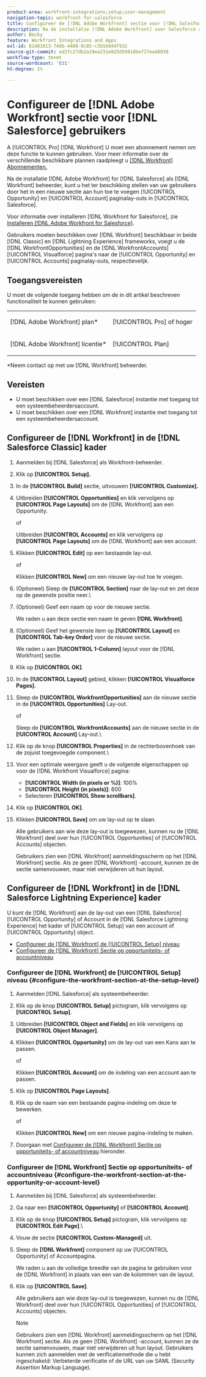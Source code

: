 ```yaml
---
product-area: workfront-integrations;setup;user-management
navigation-topic: workfront-for-salesforce
title: Configureer de [!DNL Adobe Workfront] sectie voor [!DNL Salesforce] gebruikers
description: Na de installatie [!DNL Adobe Workfront] voor Salesforce als [!DNL Workfront] beheerder, kunt u het ter beschikking stellen van uw gebruikers door het in een nieuwe sectie aan hun de paginalay-outs van de Kans en van de Rekening in Salesforce toe te voegen.
author: Becky
feature: Workfront Integrations and Apps
exl-id: 81481813-74db-4408-8c85-c3b5b844f932
source-git-commit: ad2fc27db2a19ea231e925d5991dbef27ea48030
workflow-type: tm+mt
source-wordcount: '631'
ht-degree: 1%

---
```


# Configureer de [!DNL Adobe Workfront] sectie voor [!DNL Salesforce] gebruikers

A [!UICONTROL Pro] [!DNL Workfront] U moet een abonnement nemen om deze functie te kunnen gebruiken. Voor meer informatie over de verschillende beschikbare plannen raadpleegt u [[!DNL Workfront] Abonnementen.](https://www.workfront.com/plans)

Na de installatie [!DNL Adobe Workfront] for [!DNL Salesforce] als [!DNL Workfront] beheerder, kunt u het ter beschikking stellen van uw gebruikers door het in een nieuwe sectie aan hun toe te voegen [!UICONTROL Opportunity] en [!UICONTROL Account]
paginalay-outs in [!UICONTROL Salesforce].

Voor informatie over installeren [!DNL Workfront for Salesforce], zie [Installeren [!DNL Adobe Workfront for Salesforce]](../../workfront-integrations-and-apps/using-workfront-with-salesforce/install-workfront-for-salesforce.md).

Gebruikers moeten beschikken over [!DNL Workfront] beschikbaar in beide [!DNL Classic] en [!DNL Lightning Experience] frameworks, voegt u de [!DNL WorkfrontOpportunities] en de [!DNL WorkfrontAccounts] [!UICONTROL Visualforce] pagina&#39;s naar de [!UICONTROL Opportunity] en [!UICONTROL Accounts] paginalay-outs, respectievelijk.

## Toegangsvereisten

U moet de volgende toegang hebben om de in dit artikel beschreven functionaliteit te kunnen gebruiken:

<table style="table-layout:auto"> 
 <col> 
 <col> 
 <tbody> 
  <tr> 
   <td role="rowheader">[!DNL Adobe Workfront] plan*</td> 
   <td> <p>[!UICONTROL Pro] of hoger</p> </td> 
  </tr> 
  <tr> 
   <td role="rowheader">[!DNL Adobe Workfront] licentie*</td> 
   <td> <p>[!UICONTROL Plan]</p> </td> 
  </tr> 
 </tbody> 
</table>

&#42;Neem contact op met uw [!DNL Workfront] beheerder.

## Vereisten

* U moet beschikken over een [!DNL Salesforce] instantie met toegang tot een systeembeheerdersaccount.
* U moet beschikken over een [!DNL Workfront] instantie met toegang tot een systeembeheerdersaccount.

## Configureer de [!DNL Workfront] in de [!DNL Salesforce Classic] kader

1. Aanmelden bij [!DNL Salesforce] als Workfront-beheerder.
1. Klik op **[!UICONTROL Setup].**
1. In de **[!UICONTROL Build]** sectie, uitvouwen **[!UICONTROL Customize].**

1. Uitbreiden **[!UICONTROL Opportunities]** en klik vervolgens op **[!UICONTROL Page Layouts]** om de [!DNL Workfront] aan een Opportunity.

   of

   Uitbreiden **[!UICONTROL Accounts]** en klik vervolgens op **[!UICONTROL Page Layouts]** om de [!DNL Workfront] aan een account.

1. Klikken **[!UICONTROL Edit]** op een bestaande lay-out.

   of

   Klikken **[!UICONTROL New]** om een nieuwe lay-out toe te voegen.

1. (Optioneel) Sleep de **[!UICONTROL Section]** naar de lay-out en zet deze op de gewenste positie neer.\

1. (Optioneel) Geef een naam op voor de nieuwe sectie.

   We raden u aan deze sectie een naam te geven **[!DNL Workfront]**.

1. (Optioneel) Geef het gewenste item op **[!UICONTROL Layout]** en **[!UICONTROL Tab-key Order]** voor de nieuwe sectie.

   We raden u aan **[!UICONTROL 1-Column]** layout voor de [!DNL Workfront] sectie.

1. Klik op **[!UICONTROL OK]**.
1. In de **[!UICONTROL Layout]** gebied, klikken **[!UICONTROL Visualforce Pages].**

1. Sleep de **[!UICONTROL WorkfrontOpportunities]** aan de nieuwe sectie in de **[!UICONTROL Opportunities]** Lay-out.

   of

   Sleep de **[!UICONTROL WorkfrontAccounts]** aan de nieuwe sectie in de  **[!UICONTROL Account]** Lay-out.\

1. Klik op de knop **[!UICONTROL Properties]** in de rechterbovenhoek van de zojuist toegevoegde component.\

1. Voor een optimale weergave geeft u de volgende eigenschappen op voor de [!DNL Workfront Visualforce] pagina:

   * **[!UICONTROL Width (in pixels or %)]**: 100%
   * **[!UICONTROL Height (in pixels)]**: 600
   * Selecteren **[!UICONTROL Show scrollbars]**.

1. Klik op **[!UICONTROL OK]**.
1. Klikken **[!UICONTROL Save]** om uw lay-out op te slaan.

   Alle gebruikers aan wie deze lay-out is toegewezen, kunnen nu de [!DNL Workfront] deel over hun [!UICONTROL Opportunities] of [!UICONTROL Accounts] objecten.

   Gebruikers zien een [!DNL Workfront] aanmeldingsscherm op het [!DNL Workfront] sectie. Als ze geen [!DNL Workfront] -account, kunnen ze de sectie samenvouwen, maar niet verwijderen uit hun layout.

## Configureer de [!DNL Workfront] in de [!DNL Salesforce Lightning Experience] kader

U kunt de [!DNL Workfront] aan de lay-out van een [!DNL Salesforce] [!UICONTROL Opportunity] of Account in de [!DNL Salesforce Lightning Experience] het kader of [!UICONTROL Setup] van een account of [!UICONTROL Opportunity] object.

* [Configureer de [!DNL Workfront] de [!UICONTROL Setup] niveau](#configure-the-workfront-section-at-the-setup-level-configure-the-workfront-section-at-the-setup-level)
* [Configureer de [!DNL Workfront] Sectie op opportuniteits- of accountniveau](#configure-the-workfront-section-at-the-opportunity-or-account-level-configure-the-workfront-section-at-the-opportunity-or-account-level)

### Configureer de [!DNL Workfront] de [!UICONTROL Setup] niveau {#configure-the-workfront-section-at-the-setup-level}

1. Aanmelden [!DNL Salesforce] als systeembeheerder.
1. Klik op de knop **[!UICONTROL Setup]** pictogram, klik vervolgens op **[!UICONTROL Setup]**.

1. Uitbreiden **[!UICONTROL Object and Fields]** en klik vervolgens op **[!UICONTROL Object Manager]**.

1. Klikken **[!UICONTROL Opportunity]** om de lay-out van een Kans aan te passen.

   of

   Klikken **[!UICONTROL Account]** om de indeling van een account aan te passen.

1. Klik op **[!UICONTROL Page Layouts]**.
1. Klik op de naam van een bestaande pagina-indeling om deze te bewerken.

   of

   Klikken **[!UICONTROL New]** om een nieuwe pagina-indeling te maken.

1. Doorgaan met [Configureer de [!DNL Workfront] Sectie op opportuniteits- of accountniveau](#configure-the-workfront-section-at-the-opportunity-or-account-level-configure-the-workfront-section-at-the-opportunity-or-account-level) hieronder.

### Configureer de [!DNL Workfront] Sectie op opportuniteits- of accountniveau {#configure-the-workfront-section-at-the-opportunity-or-account-level}

1. Aanmelden bij [!DNL Salesforce] als systeembeheerder.
1. Ga naar een **[!UICONTROL Opportunity]** of **[!UICONTROL Account]**.

1. Klik op de knop **[!UICONTROL Setup]** pictogram, klik vervolgens op **[!UICONTROL Edit Page]**.\

1. Vouw de sectie **[!UICONTROL Custom-Managed]** uit.
1. Sleep de **[!DNL Workfront]** component op uw [!UICONTROL Opportunity] of Accountpagina.

   We raden u aan de volledige breedte van de pagina te gebruiken voor de [!DNL Workfront] in plaats van een van de kolommen van de layout.

1. Klik op **[!UICONTROL Save]**.

   Alle gebruikers aan wie deze lay-out is toegewezen, kunnen nu de [!DNL Workfront] deel over hun [!UICONTROL Opportunities] of [!UICONTROL Accounts] objecten.

   >[!NOTE]
   >
   >Gebruikers zien een [!DNL Workfront] aanmeldingsscherm op het [!DNL Workfront] sectie. Als ze geen [!DNL Workfront] -account, kunnen ze de sectie samenvouwen, maar niet verwijderen uit hun layout. Gebruikers kunnen zich aanmelden met de verificatiemethode die u hebt ingeschakeld: Verbeterde verificatie of de URL van uw SAML (Security Assertion Markup Language).

